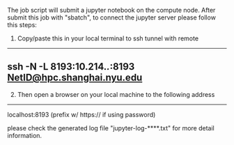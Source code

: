 
The job script will submit a jupyter notebook on the compute node. After submit this job with "sbatch", to connect the jupyter server please follow this steps:

1. Copy/paste this in your local terminal to ssh tunnel with remote
----------------------------------------------------------------
ssh -N -L 8193:10.214.***.***:8193 NetID@hpc.shanghai.nyu.edu
---------------------------------------------------------------

2. Then open a browser on your local machine to the following address
------------------------------------------------------------------
localhost:8193  (prefix w/ https:// if using password)

please check the generated log file "jupyter-log-****.txt" for more detail information.


